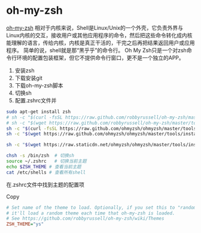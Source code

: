 # oh-my-zsh

[oh-my-zsh](https://ohmyz.sh/#install)
相对于内核来说，Shell是Linux/Unix的一个外壳，它负责外界与Linux内核的交互，接收用户或其他应用程序的命令，然后把这些命令转化成内核能理解的语言，传给内核，内核是真正干活的，干完之后再把结果返回用户或应用程序。
简单的说，shell就是那“黑乎乎”的命令行。
Oh My Zsh只是一个对zsh命令行环境的配置包装框架，但它不提供命令行窗口，更不是一个独立的APP。

1. 安装zsh
2. 下载安装git
3. 下载oh-my-zsh脚本
4. 切换sh
5. 配置.zshrc文件并


``` bash
sudo apt-get install zsh
# sh -c "$(curl -fsSL https://raw.github.com/robbyrussell/oh-my-zsh/master/tools/install.sh)"
# sh -c "$(wget https://raw.github.com/robbyrussell/oh-my-zsh/master/tools/install.sh -O -)" 
sh -c "$(curl -fsSL https://raw.github.com/ohmyzsh/ohmyzsh/master/tools/install.sh)"
sh -c "$(wget https://raw.github.com/ohmyzsh/ohmyzsh/master/tools/install.sh -O -)"

sh -c "$(wget https://raw.staticdn.net/ohmyzsh/ohmyzsh/master/tools/install.sh -O -)"

chsh -s /bin/zsh  # 切换sh
source ~/.zshrc   # 切换当前主题
echo $ZSH_THEME # 查看当前主题
cat /etc/shells # 查看所有shell
```

在.zshrc文件中找到主题的配置项

Copy
``` ini
# Set name of the theme to load. Optionally, if you set this to "random"
# it'll load a random theme each time that oh-my-zsh is loaded.
# See https://github.com/robbyrussell/oh-my-zsh/wiki/Themes
ZSH_THEME="ys"


```
